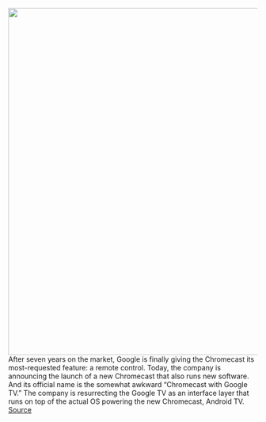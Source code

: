 <img src='https://cdn.vox-cdn.com/thumbor/jxc9yl0FD_ZIkWiYwyFpxOA6xC8=/0x0:2040x1360/1200x800/filters:focal(857x517:1183x843)/cdn.vox-cdn.com/uploads/chorus_image/image/67560172/ChromecastwithGoogleTV_Sky.0.jpg' width='700px' /><br/>
After seven years on the market, Google is finally giving the Chromecast its most-requested feature: a remote control. Today, the company is announcing the launch of a new Chromecast that also runs new software. And its official name is the somewhat awkward “Chromecast with Google TV.” The company is resurrecting the Google TV as an interface layer that runs on top of the actual OS powering the new Chromecast, Android TV.
<a href='https://www.theverge.com/2020/9/30/21466954/google-chromecast-new-price-features-tv-interface'> Source <a/>
